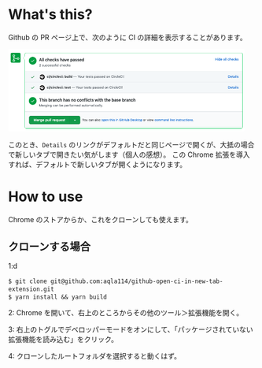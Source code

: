 # What's this?

Github の PR ページ上で、次のように CI の詳細を表示することがあります。

<img src="assets/sample.png" width="480px">

このとき、`Details` のリンクがデフォルトだと同じページで開くが、大抵の場合で新しいタブで開きたい気がします（個人の感想）。
この Chrome 拡張を導入すれば、デフォルトで新しいタブが開くようになります。

# How to use

Chrome のストアからか、これをクローンしても使えます。

## クローンする場合

1:d

```
$ git clone git@github.com:aqla114/github-open-ci-in-new-tab-extension.git
$ yarn install && yarn build
```

2: Chrome を開いて、右上のところからその他のツール＞拡張機能を開く。

3: 右上のトグルでデベロッパーモードをオンにして、「パッケージされていない拡張機能を読み込む」をクリック。

4: クローンしたルートフォルダを選択すると動くはず。
